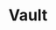 ---
title: Vault
categories:
  - other
docs:
  - id: java
    url: https://java.testcontainers.org/modules/vault/
    example: |
      ```java
      var vault = new VaultContainer<>(DockerImageName.parse("hashicorp/vault:1.13.0"));
      vault.start();
      ```
  - id: go
    url: https://golang.testcontainers.org/modules/vault/
    example: |
      ```go
      vaultContainer, err := vault.RunContainer(ctx,
        testcontainers.WithImage("hashicorp/vault:1.13.0"),
        vault.WithToken("root-token"),
        vault.WithInitCommand("secrets enable transit", "write -f transit/keys/my-key"),
        vault.WithInitCommand("kv put secret/test1 foo1=bar1"),
      )
      ```
description: |
  HashiCorp Vault is an identity-based secrets and encryption management system for storing API encryption keys, passwords, and certificates.
---